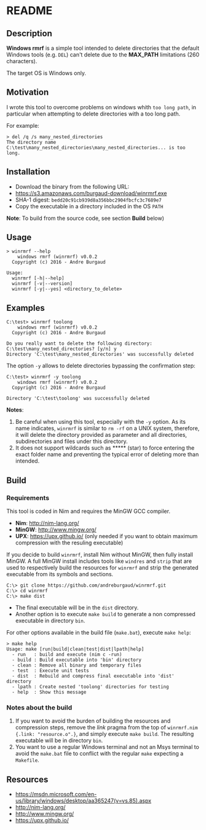 # README

## Description

**Windows rmrf** is a simple tool intended to delete directories that the default Windows tools (e.g. `DEL`) can't delete due to the **MAX_PATH** limitations (260 characters).

The target OS is Windows only.

## Motivation

I wrote this tool to overcome problems on windows whith `too long path`, in particular when attempting to delete directories with a too long path.

For example:

```
> del /q /s many_nested_directories
The directory name C:\test\many_nested_directories\many_nested_directories... is too long.
```

## Installation

* Download the binary from the following URL:
 * https://s3.amazonaws.com/burgaud-download/winrmrf.exe
 * SHA-1 digest: `bedd20c91cb939d8a356bbc2904fbcfc3c7689e7`
* Copy the executable in a directory included in the OS `PATH` 

**Note**: To build from the source code, see section **Build** below)

## Usage

```
> winrmrf --help
    windows rmrf (winrmrf) v0.0.2
  Copyright (c) 2016 - Andre Burgaud

Usage:
  winrmrf [-h|--help]
  winrmrf [-v|--version]
  winrmrf [-y|--yes] <directory_to_delete>
```

## Examples

```
C:\test> winrmrf toolong
    windows rmrf (winrmrf) v0.0.2
  Copyright (c) 2016 - Andre Burgaud

Do you really want to delete the following directory:
C:\test\many_nested_directories? [y/n] y
Directory 'C:\test\many_nested_directories' was successfully deleted
```

The option `-y` allows to delete directories bypassing the confirmation step:

```
C:\test> winrmrf -y toolong
    windows rmrf (winrmrf) v0.0.2
  Copyright (c) 2016 - Andre Burgaud

Directory 'C:\test\toolong' was successfully deleted
```

**Notes**:
1. Be careful when using this tool, especially with the `-y` option. As its
name indicates, `winrmrf` is similar to `rm -rf` on a UNIX system, therefore, it will delete the directory provided as parameter and all directories, subdirectories and files under this directory.
1. It does not support wildcards such as ***** (star) to force entering the exact folder name and preventing the typical error of deleting more than intended.

## Build

### Requirements

This tool is coded in Nim and requires the MinGW GCC compiler.

* **Nim**: http://nim-lang.org/
* **MinGW**: http://www.mingw.org/
* **UPX**: https://upx.github.io/ (only needed if you want to obtain maximum compression with the resuling executable)

If you decide to build `winrmrf`, install Nim without MinGW, then fully install MinGW. A full MinGW install includes tools like `windres` and `strip` that are used to respectively build the resources for `winrmrf` and strip the generated executable from its symbols and sections.

```
C:\> git clone https://github.com/andreburgaud/winrmrf.git
C:\> cd winrmrf
C:\> make dist
```

* The final executable will be in the `dist` directory.
* Another option is to execute `make build` to generate a non compressed executable in directory `bin`.

For other options available in the build file (`make.bat`), execute `make help`:

```
> make help
Usage: make [run|build|clean|test|dist|lpath|help]
  - run   : build and execute (nim c -run)
  - build : Build executable into 'bin' directory
  - clean : Remove all binary and temporary files
  - test  : Execute unit tests
  - dist  : Rebuild and compress final executable into 'dist' directory
  - lpath : Create nested 'toolong' directories for testing
  - help  : Show this message
```

### Notes about the build

1. If you want to avoid the burden of building the resources and compression steps, remove the *link* pragma from the top of `winrmrf.nim` `{.link: "resource.o".}`, and simply execute `make build`. The resulting executable will be in directory `bin`.
2. You want to use a regular Windows terminal and not an Msys terminal to avoid the `make.bat` file to conflict with the regular `make` expecting a `Makefile`.

## Resources

* https://msdn.microsoft.com/en-us/library/windows/desktop/aa365247(v=vs.85).aspx
* http://nim-lang.org/
* http://www.mingw.org/
* https://upx.github.io/
